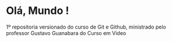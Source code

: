# Olá, Mundo !
 1º repositoria versionado do curso  de Git e Github, ministrado pelo professor Gustavo Guanabara do Curso em Video

